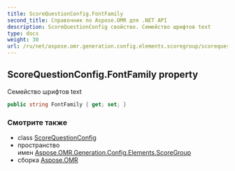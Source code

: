 ```yaml
---
title: ScoreQuestionConfig.FontFamily
second_title: Справочник по Aspose.OMR для .NET API
description: ScoreQuestionConfig свойство. Семейство шрифтов text
type: docs
weight: 30
url: /ru/net/aspose.omr.generation.config.elements.scoregroup/scorequestionconfig/fontfamily/
---
```

## ScoreQuestionConfig.FontFamily property

Семейство шрифтов text

```csharp
public string FontFamily { get; set; }
```

### Смотрите также

* class [ScoreQuestionConfig](../)
* пространство имен [Aspose.OMR.Generation.Config.Elements.ScoreGroup](../../scorequestionconfig/)
* сборка [Aspose.OMR](../../../)


